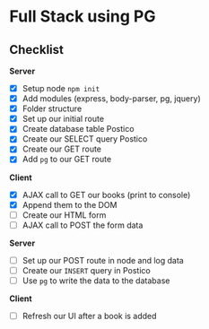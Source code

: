 # Full Stack using PG

## Checklist
**Server**

- [x] Setup node `npm init`
 - [x] Add modules (express, body-parser, pg, jquery)
 - [x] Folder structure
 - [x] Set up our initial route
- [x] Create database table Postico
- [x] Create our SELECT query Postico
- [x] Create our GET route
- [x] Add `pg` to our GET route

**Client**

- [x] AJAX call to GET our books (print to console)
- [x] Append them to the DOM
- [ ] Create our HTML form
- [ ] AJAX call to POST the form data

**Server**

- [ ] Set up our POST route in node and log data
- [ ] Create our `INSERT` query in Postico
- [ ] Use `pg` to write the data to the database

**Client**

- [ ] Refresh our UI after a book is added
